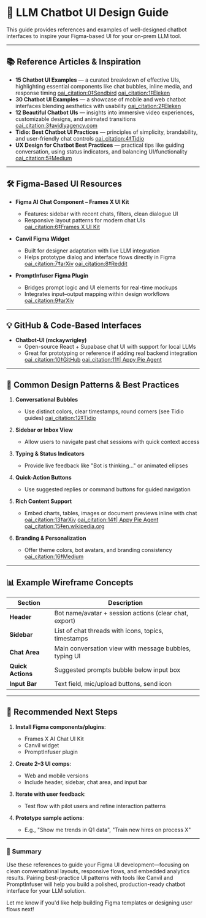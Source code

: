 # 🎨 LLM Chatbot UI Design Guide

This guide provides references and examples of well-designed chatbot interfaces to inspire your Figma-based UI for your on-prem LLM tool.

---

## 📚 Reference Articles & Inspiration

- **15 Chatbot UI Examples** — a curated breakdown of effective UIs, highlighting essential components like chat bubbles, inline media, and response timing  [oai_citation:0‡Sendbird](https://sendbird.com/blog/chatbot-ui?utm_source=chatgpt.com) [oai_citation:1‡Eleken](https://www.eleken.co/blog-posts/chatbot-ui-examples?utm_source=chatgpt.com)  
- **30 Chatbot UI Examples** — a showcase of mobile and web chatbot interfaces blending aesthetics with usability  [oai_citation:2‡Eleken](https://www.eleken.co/blog-posts/chatbot-ui-examples?utm_source=chatgpt.com)  
- **12 Beautiful Chatbot UIs** — insights into immersive video experiences, customizable designs, and animated transitions  [oai_citation:3‡avidlyagency.com](https://www.avidlyagency.com/blog/beautiful-chatbot-ui-examples-that-will-definitely-inspire-you?utm_source=chatgpt.com)  
- **Tidio: Best Chatbot UI Practices** — principles of simplicity, brandability, and user-friendly chat controls  [oai_citation:4‡Tidio](https://www.tidio.com/blog/chatbot-ui/?utm_source=chatgpt.com)  
- **UX Design for Chatbot Best Practices** — practical tips like guiding conversation, using status indicators, and balancing UI/functionality  [oai_citation:5‡Medium](https://lollypop-studio.medium.com/ui-ux-design-for-chatbot-best-practices-and-examples-5d69ff2840f5?utm_source=chatgpt.com)  

---

## 🛠️ Figma-Based UI Resources

- **Figma AI Chat Component – Frames X UI Kit**  
  - Features: sidebar with recent chats, filters, clean dialogue UI  
  - Responsive layout patterns for modern chat UIs  [oai_citation:6‡Frames X UI Kit](https://framesxdesign.com/figma-components/ai-chat?utm_source=chatgpt.com)  

- **Canvil Figma Widget**  
  - Built for designer adaptation with live LLM integration  
  - Helps prototype dialog and interface flows directly in Figma  [oai_citation:7‡arXiv](https://arxiv.org/abs/2401.09051?utm_source=chatgpt.com) [oai_citation:8‡Reddit](https://www.reddit.com/r/UXDesign/comments/1cdtzq2/how_would_you_prototype_ai_chat_concepts/?utm_source=chatgpt.com)  

- **PromptInfuser Figma Plugin**  
  - Bridges prompt logic and UI elements for real-time mockups  
  - Integrates input–output mapping within design workflows  [oai_citation:9‡arXiv](https://arxiv.org/abs/2310.15435?utm_source=chatgpt.com)  

---

## 💡 GitHub & Code-Based Interfaces

- **Chatbot-UI (mckaywrigley)**  
  - Open-source React + Supabase chat UI with support for local LLMs  
  - Great for prototyping or reference if adding real backend integration  [oai_citation:10‡GitHub](https://github.com/mckaywrigley/chatbot-ui?utm_source=chatgpt.com) [oai_citation:11‡| Appy Pie Agent](https://www.appypieagents.ai/blog/chatbot-ui?utm_source=chatgpt.com)  

---

## 🧩 Common Design Patterns & Best Practices

1. **Conversational Bubbles**  
   - Use distinct colors, clear timestamps, round corners (see Tidio guides)  [oai_citation:12‡Tidio](https://www.tidio.com/blog/chatbot-ui/?utm_source=chatgpt.com)

2. **Sidebar or Inbox View**  
   - Allow users to navigate past chat sessions with quick context access

3. **Typing & Status Indicators**  
   - Provide live feedback like "Bot is thinking..." or animated ellipses

4. **Quick-Action Buttons**  
   - Use suggested replies or command buttons for guided navigation

5. **Rich Content Support**  
   - Embed charts, tables, images or document previews inline with chat  [oai_citation:13‡arXiv](https://arxiv.org/abs/2401.09051?utm_source=chatgpt.com) [oai_citation:14‡| Appy Pie Agent](https://www.appypieagents.ai/blog/chatbot-ui?utm_source=chatgpt.com) [oai_citation:15‡en.wikipedia.org](https://en.wikipedia.org/wiki/Fluent_Design_System?utm_source=chatgpt.com)

6. **Branding & Personalization**  
   - Offer theme colors, bot avatars, and branding consistency  [oai_citation:16‡Medium](https://lollypop-studio.medium.com/ui-ux-design-for-chatbot-best-practices-and-examples-5d69ff2840f5?utm_source=chatgpt.com)

---

## 📊 Example Wireframe Concepts

| Section        | Description |
|----------------|-------------|
| **Header**     | Bot name/avatar + session actions (clear chat, export) |
| **Sidebar**    | List of chat threads with icons, topics, timestamps |
| **Chat Area**  | Main conversation view with message bubbles, typing UI |
| **Quick Actions** | Suggested prompts bubble below input box |
| **Input Bar**  | Text field, mic/upload buttons, send icon |

---

## 🎯 Recommended Next Steps

1. **Install Figma components/plugins**:
   - Frames X AI Chat UI Kit  
   - Canvil widget  
   - PromptInfuser plugin  

2. **Create 2–3 UI comps**:
   - Web and mobile versions  
   - Include header, sidebar, chat area, and input bar  

3. **Iterate with user feedback**:
   - Test flow with pilot users and refine interaction patterns

4. **Prototype sample actions**:
   - E.g., "Show me trends in Q1 data", "Train new hires on process X"

---

### 🚀 Summary

Use these references to guide your Figma UI development—focusing on clean conversational layouts, responsive flows, and embedded analytics results. Pairing best-practice UI patterns with tools like Canvil and PromptInfuser will help you build a polished, production-ready chatbot interface for your LLM solution.

Let me know if you'd like help building Figma templates or designing user flows next!